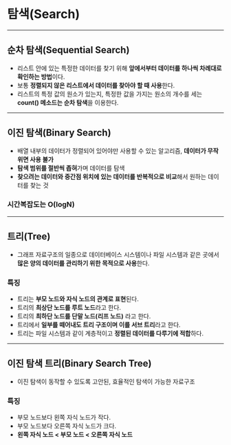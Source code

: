 # 탐색(Search)

---
## 순차 탐색(Sequential Search)
- 리스트 안에 있는 특정한 데이터를 찾기 위해 **앞에서부터 데이터를 하나씩 차례대로 확인하는 방법**이다.
- 보통 **정렬되지 않은 리스트에서 데이터를 찾아야 할 때 사용**한다.
- 리스트의 특정 값의 원소가 있는지, 특정한 값을 가지는 원소의 개수를 세는 **count() 메소드는 순차 탐색**을 이용한다.

---
## 이진 탐색(Binary Search)
- 배열 내부의 데이터가 정렬되어 있어야만 사용할 수 있는 알고리즘, **데이터가 무작위면 사용 불가**
- **탐색 범위를 절반씩 좁혀**가며 데이터를 탐색
- **찾으려는 데이터와 중간점 위치에 있는 데이터를 반복적으로 비교**해서 원하는 데이터를 찾는 것

### 시간복잡도는 O(logN)

---
## 트리(Tree)
- 그래프 자료구조의 일종으로 데이터베이스 시스템이나 파일 시스템과 같은 곳에서 **많은 양의 데이터를 관리하기 위한 목적으로 사용**한다.
### 특징
- 트리는 **부모 노드와 자식 노드의 관계로 표현**된다.
- 트리의 **최상단 노드를 루트 노드**라고 한다.
- 트리의 **최하단 노드를 단말 노드(리프 노드)** 라고 한다.
- 트리에서 **일부를 떼어내도 트리 구조이며 이를 서브 트리**라고 한다.
- 트리는 파일 시스템과 같이 계층적이고 **정렬된 데이터를 다루기에 적합**하다.

---
## 이진 탐색 트리(Binary Search Tree)
- 이진 탐색이 동작할 수 있도록 고안된, 효율적인 탐색이 가능한 자료구조
### 특징
- 부모 노드보다 왼쪽 자식 노드가 작다.
- 부모 노드보다 오른쪽 자식 노드가 크다.
- **왼쪽 자식 노드 < 부모 노드 < 오른쪽 자식 노드**
